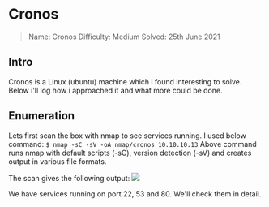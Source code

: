 # Cronos
> Name: Cronos
> Difficulty: Medium
> Solved: 25th June 2021

## Intro
Cronos is a Linux (ubuntu) machine which i found interesting to solve. Below i'll log how i approached it and what more could be done.

## Enumeration
Lets first scan the box with nmap to see services running. I used below command:
    `$ nmap -sC -sV -oA nmap/cronos 10.10.10.13`
Above command runs nmap with default scripts (-sC), version detection (-sV) and creates output in various file formats.

The scan gives the following output:
![](./images/cronos_nmap)

We have services running on port 22, 53 and 80. We'll check them in detail.

